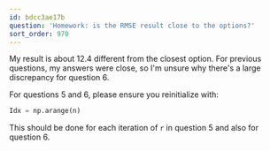 ```yaml
---
id: bdcc3ae17b
question: 'Homework: is the RMSE result close to the options?'
sort_order: 970
---
```


My result is about 12.4 different from the closest option. For previous questions, my answers were close, so I'm unsure why there's a large discrepancy for question 6.

For questions 5 and 6, please ensure you reinitialize with:

```python
Idx = np.arange(n)
```

This should be done for each iteration of `r` in question 5 and also for question 6.